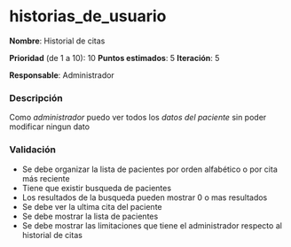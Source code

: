 # historias_de_usuario

**Nombre**: Historial de citas

**Prioridad** (de 1 a 10): 10
**Puntos estimados**: 5
**Iteración**: 5

**Responsable**: Administrador

### Descripción

Como *administrador* puedo ver todos los *datos del paciente* sin poder modificar ningun dato

### Validación

* Se debe organizar la lista de pacientes por orden alfabético o por cita más reciente
* Tiene que existir busqueda de pacientes
* Los resultados de la busqueda pueden mostrar 0 o mas resultados
* Se debe ver la ultima cita del paciente
* Se debe mostrar la lista de pacientes
* Se debe mostrar las limitaciones que tiene el administrador respecto al historial de citas